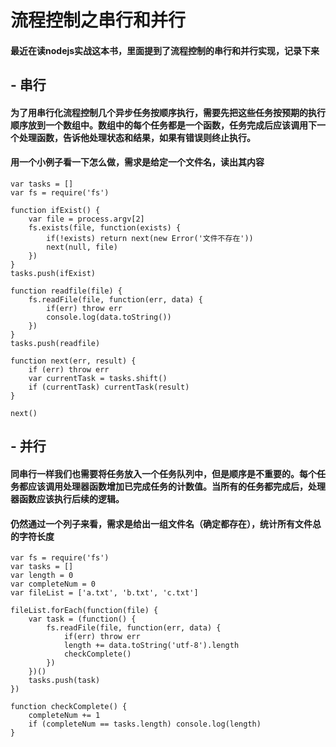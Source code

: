 # 流程控制之串行和并行
#### 最近在读nodejs实战这本书，里面提到了流程控制的串行和并行实现，记录下来

## - 串行
#### 为了用串行化流程控制几个异步任务按顺序执行，需要先把这些任务按预期的执行顺序放到一个数组中。数组中的每个任务都是一个函数，任务完成后应该调用下一个处理函数，告诉他处理状态和结果，如果有错误则终止执行。
#### 用一个小例子看一下怎么做，需求是给定一个文件名，读出其内容

```
var tasks = []
var fs = require('fs')

function ifExist() {
    var file = process.argv[2]
    fs.exists(file, function(exists) {
        if(!exists) return next(new Error('文件不存在'))
        next(null, file)
    })
}
tasks.push(ifExist)

function readfile(file) {
    fs.readFile(file, function(err, data) {
        if(err) throw err
        console.log(data.toString())
    })
}
tasks.push(readfile)

function next(err, result) {
    if (err) throw err 
    var currentTask = tasks.shift()
    if (currentTask) currentTask(result)
}

next()
```
## - 并行
#### 同串行一样我们也需要将任务放入一个任务队列中，但是顺序是不重要的。每个任务都应该调用处理器函数增加已完成任务的计数值。当所有的任务都完成后，处理器函数应该执行后续的逻辑。
#### 仍然通过一个列子来看，需求是给出一组文件名（确定都存在），统计所有文件总的字符长度

```
var fs = require('fs')
var tasks = []
var length = 0
var completeNum = 0
var fileList = ['a.txt', 'b.txt', 'c.txt']

fileList.forEach(function(file) {
    var task = (function() {
        fs.readFile(file, function(err, data) {
            if(err) throw err 
            length += data.toString('utf-8').length
            checkComplete()
        })
    })()
    tasks.push(task)
})

function checkComplete() {
    completeNum += 1
    if (completeNum == tasks.length) console.log(length)
}

```